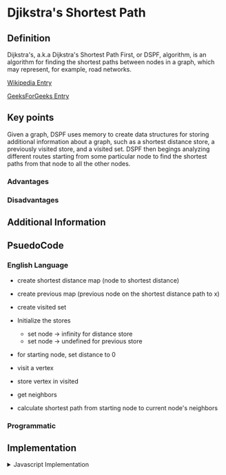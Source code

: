 # Djikstra's Shortest Path

## Definition

Dijkstra's, a.k.a Dijkstra's Shortest Path First, or DSPF, algorithm, is an algorithm for finding the shortest paths between nodes in a graph, which may represent, for example, road networks.

[Wikipedia Entry](https://en.wikipedia.org/wiki/Dijkstra%27s_algorithm)

[GeeksForGeeks Entry](https://www.geeksforgeeks.org/dijkstras-shortest-path-algorithm-greedy-algo-7/)

## Key points

Given a graph, DSPF uses memory to create data structures for storing additional information about a graph, such as a shortest distance store, a previously visited store, and a visited set. DSPF then begings analyzing different routes starting from some particular node to find the shortest paths from that node to all the other nodes.

### Advantages

<!-- TODO -->

### Disadvantages

<!-- TODO -->

## Additional Information

<!-- TODO -->

## PsuedoCode

### English Language

- create shortest distance map (node to shortest distance)
- create previous map (previous node on the shortest distance path to x)
- create visited set

- Initialize the stores
  - set node -> infinity for distance store
  - set node -> undefined for previous store
- for starting node, set distance to 0

- visit a vertex
- store vertex in visited
- get neighbors
- calculate shortest path from starting node to current node's neighbors

### Programmatic

## Implementation

<details>
<summary>Javascript Implementation</summary>

```js
export class WeightedGraph {
  constructor() {
    this.list = {};
  }

  addVertex(vertex) {
    if (!this.list[vertex]) this.list[vertex] = [];
  }

  addEdge(v1, v2, weight) {
    this.addVertex(v1);
    this.addVertex(v2);

    this.list[v1].push({ node: v2, weight: Number(weight) });
    this.list[v2].push({ node: v1, weight: Number(weight) });
  }

  shortestPath(start = "A", end = "E") {
    const shortestDistances = new Map();
    const previous = new Map();
    const visited = new Set();
    const nodes = Object.keys(this.list);
    const numNodes = nodes.length;

    nodes.forEach((node) => {
      shortestDistances.set(node, Infinity);
      previous.set(node, undefined);
    });

    shortestDistances.set(start, 0);
    let cursor = start;

    while (visited.size < numNodes) {
      if (cursor === end) {
        return getShortestPath();
      }

      visited.add(cursor);
      const neighbors = this.list[cursor];

      neighbors
        .filter((node) => !visited.has(node.node))
        .forEach((neighbor) => {
          updateDistance(cursor, neighbor);
        });

      let toVisit = this.pickVertex(neighbors, visited);
      cursor = toVisit && toVisit.node;
    }

    return getShortestPath();

    function updateDistance(vertex, neighbor) {
      const neighborWeight = neighbor.weight;
      const neightborVertex = neighbor.node;
      const prevWeight = shortestDistances.get(vertex) || 0;
      const totalWeight = neighborWeight + prevWeight;
      const neighborMin = shortestDistances.get(neightborVertex);

      if (totalWeight < neighborMin) {
        shortestDistances.set(neightborVertex, totalWeight);
        previous.set(neightborVertex, vertex);
      }
    }

    function getShortestPath() {
      const res = [];
      let cursor = end;

      while (cursor) {
        res.unshift(cursor);
        cursor = previous.get(cursor);
      }

      return res;
    }
  }

  // This is usually implemented with a Priority Queue
  pickVertex(subset, exclude) {
    let smallestVertex;
    let smallest = Infinity;

    subset.forEach((node) => {
      if (node.weight < smallest && !exclude.has(node.node)) {
        smallestVertex = node;
        smallest = smallestVertex.weight;
      }
    });

    return smallestVertex;
  }
}
```

</details>
